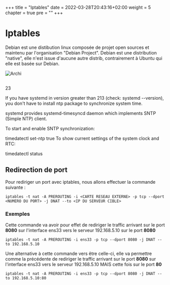 +++
title = "Iptables"
date = 2022-03-28T20:43:16+02:00
weight = 5
chapter = true
pre = ""
+++

# Iptables

Debian est une distibution linux composée de projet open sources et maintenu par l'organisation "Debian Project". Debian est une distribution "native", elle n'est issue d'aucune autre distrib, contrairement à Ubuntu qui elle est basée sur Debian.


![Archi](https://killbzz.github.io/tuto/images/archi-simple.png)

## 
23

If you have systemd in version greater than 213 (check: systemd --version), you don't have to install ntp package to synchronize system time.

systemd provides systemd-timesyncd daemon which implements SNTP (Simple NTP) client.

To start and enable SNTP synchronization:

timedatectl set-ntp true
To show current settings of the system clock and RTC:

timedatectl status

## Redirection de port 

Pour rediriger un port avec iptables, nous allons effectuer la commande suivante : 

```
iptables -t nat -A PREROUTING -i <CARTE RESEAU EXTERNE> -p tcp --dport <NUMERO DU PORT> -j DNAT --to <IP DU SERVEUR CIBLE>

```

### Exemples 

Cette commande va avoir pour effet de rediriger le traffic arrivant sur le port __8080__ sur l'interface ens33 vers le serveur 192.168.5.10 sur le port __8080__

```
iptables -t nat -A PREROUTING -i ens33 -p tcp --dport 8080 -j DNAT --to 192.168.5.10
```

Une alternative à cette commande vers être celle-ci, elle va permettre comme la précédente de rediriger le traffic arrivant sur le port __8080__ sur l'interface ens33 vers le serveur 192.168.5.10 MAIS cette fois sur le port __80__

```
iptables -t nat -A PREROUTING -i ens33 -p tcp --dport 8080 -j DNAT --to 192.168.5.10:80
```
